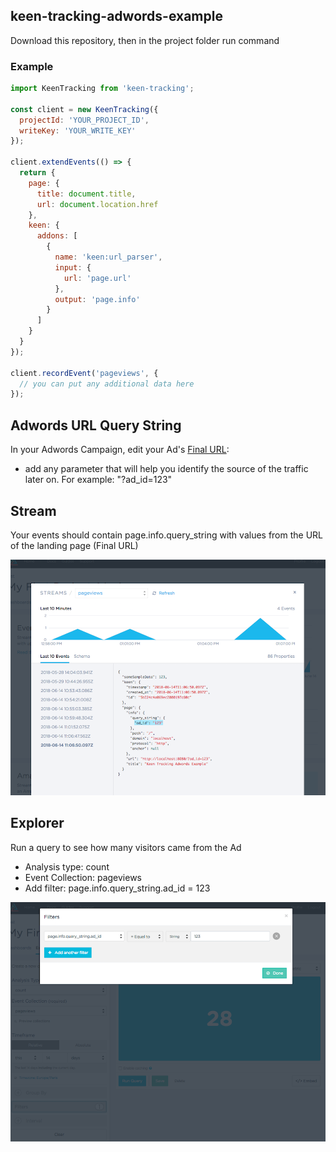 ## keen-tracking-adwords-example

Download this repository, then in the project folder run command

### Example

```javascript
import KeenTracking from 'keen-tracking';

const client = new KeenTracking({
  projectId: 'YOUR_PROJECT_ID',
  writeKey: 'YOUR_WRITE_KEY'
});

client.extendEvents(() => {
  return {
    page: {
      title: document.title,
      url: document.location.href
    },
    keen: {
      addons: [
        {
          name: 'keen:url_parser',
          input: {
            url: 'page.url'
          },
          output: 'page.info'
        }
      ]
    }
  }
});

client.recordEvent('pageviews', {
  // you can put any additional data here
});
```

## Adwords URL Query String

In your Adwords Campaign, edit your Ad's [Final URL](https://support.google.com/adwords/answer/6080568):
* add any parameter that will help you identify the source of the traffic later on. For example: "?ad_id=123"

## Stream

Your events should contain page.info.query_string
with values from the URL of the landing page (Final URL)

![alt text](https://github.com/keen/keen-tracking-adwords-example/raw/master/demo/img/screen1.png "")

## Explorer

Run a query to see how many visitors came from the Ad

* Analysis type: count
* Event Collection: pageviews
* Add filter: page.info.query_string.ad_id = 123

![alt text](https://github.com/keen/keen-tracking-adwords-example/raw/master/demo/img/screen2.png "")
